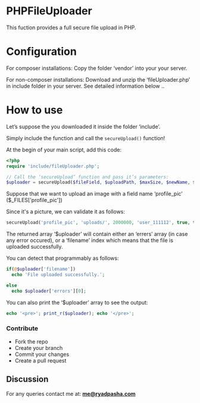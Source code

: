 # PHPFileUploader
This fuction provides a full secure file upload in PHP.

Configuration
==========
For composer installations: Copy the folder ‘vendor’ into your your server.

For non-composer installations: Download and unzip the ‘fileUploader.php’ in include folder in your server.
See detailed information below ..

How to use
==========
Let’s suppose the you downloaded it inside the folder ‘include’. 

Simply include the function and call the `secureUpload()` function!

At the begin of your main script, add this code:

```php
<?php
require 'include/fileUploader.php';

// Call the ‘secureUpload’ function and pass it’s parameters:
$uploader = secureUpload($fileField, $uploadPath, $maxSize, $newName, $isImage, $checkImage, $allowedMimeTypes);
```

Suppose that we want to upload an image with a field name ‘profile_pic’ ($_FILES['profile_pic'])

Since it's a picture, we can validate it as follows:

```php
secureUpload('profile_pic', 'uploads/', 2000000, 'user_111112', true, true);
```


The returned array ‘$uploader’ will contain either an ‘errers’ array (in case any error occured), or a ‘filename’ index which means that the file is uploaded successfully.

You can detect that programmably as follows:

```php
if(@$uploader['filename'])
  echo 'File uploaded successfully.';

else
  echo $uploader['errors'][0];
```

You can also print the ‘$uploader’ array to see the output:

```php
echo '<pre>'; print_r($uploader); echo '</pre>';
```


### Contribute

* Fork the repo
* Create your branch
* Commit your changes
* Create a pull request

## Discussion

For any queries contact me at: **me@ryadpasha.com**
